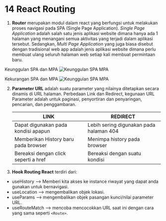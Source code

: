# 14 React Routing

1. **Router** merupakan modul dalam react yang berfungsi untuk melakukan proses navigasi pada SPA (Single Page Application). _Single Page Application_ adalah salah satu jenis aplikasi website dimana hanya ada 1 halaman yang menangani semua aktivitas yang terjadi dalam aplikasi tersebut. Sedangkan, _Multi Page Application_ yang juga biasa disebut dengan tradisional web app adalah jenis aplikasi website dimana perlu membuat ulang seluruh halaman web setiap kali membuat permintaan baru.

Keunggulan SPA dan MPA
![Keunggulan SPA MPA](./screenshots/keunggulanSPAMPA)

Kekurangan SPA dan MPA
![Keunggulan SPA MPA](./screenshots/kekuranganSPAMPA)

2. **Parameter URL** adalah suatu parameter yang nilainya ditetapkan secara dinamis di URL halaman.
   Perbedaan Link dan Redirect, kegunaan URL Parameter adalah untuk paginasi, penyortiran dan penyaringan, pencarian, dan penggambaran.

   | **LINK**                             | **REDIRECT**                            |
   | ------------------------------------ | --------------------------------------- |
   | Dapat digunakan pada kondisi apapun  | Lebih sering digunakan pada halaman 404 |
   | Memberikan History baru pada browser | Menimpa history pada browser            |
   | Bereaksi dengan click seperti a href | Bereaksi dengan suatu kondisi           |

3. **Hook Routing React** terdiri dari:

- useHistory --> Memberi kita akses ke instance riwayat yang dapat anda gunakan untuk bernavigasi.
- useLocation --> mengembalikan objek lokasi.
- useParams --> mengembalikan objek pasangan kunci/nilai parameter URL.
- useRouteMatch --> mencoba mencocokkan URL saat ini dengan cara yang sama seperti `<Route>`.
